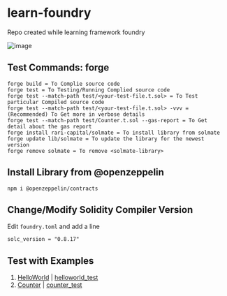 # learn-foundry
Repo created while learning framework foundry

![image](https://github.com/basant0x01/learn-foundry/assets/123530150/10d10c25-223a-4293-bf39-e3858b1f9a41)

## Test Commands: forge
```
forge build = To Complie source code
forge test = To Testing/Running Complied source code
forge test --match-path test/<your-test-file.t.sol> = To Test particular Compiled source code
forge test --match-path test/<your-test-file.t.sol> -vvv = (Recommended) To Get more in verbose details
forge test --match-path test/Counter.t.sol --gas-report = To Get detail about the gas report
forge install rari-capital/solmate = To install library from solmate
forge update lib/solmate = To update the library for the newest version
forge remove solmate = To remove <solmate-library>
```

## Install Library from @openzeppelin
```
npm i @openzeppelin/contracts
```

## Change/Modify Solidity Compiler Version
Edit `foundry.toml` and add a line
```
solc_version = "0.8.17"
```

## Test with Examples
1. [HelloWorld](https://github.com/basant0x01/learn-foundry/blob/main/orginal-codes/HelloWorld.sol) | [helloworld_test](https://github.com/basant0x01/learn-foundry/blob/main/test-codes/HelloWorld.t.sol)
2. [Counter](https://github.com/basant0x01/learn-foundry/blob/main/orginal-codes/Counter.sol) | [counter_test](https://github.com/basant0x01/learn-foundry/blob/main/test-codes/Counter.t.sol)
